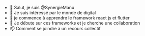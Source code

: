- 👋 Salut, je suis @SynergieManu
- 👀 Je suis intéressé par le monde de digital
- 🌱 je commence à apprendre le framework react js et flutter
- 💞️ Je débute sur ces frameworks et je cherche une collaboration
- 📫 Comment se joindre à un recours collectif


<!---
SynergieManu/SynergieManu is a ✨ special ✨ repository because its `README.md` (this file) appears on your GitHub profile.
You can click the Preview link to take a look at your changes.
--->
